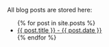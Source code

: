 All blog posts are stored here:

<ul>
  {% for post in site.posts %}
    <li>
      <a href="https://jojomoore2007.github.io/thecodersite{{ post.url }}">{{ post.title }} - {{ post.date }}</a>
    </li>
  {% endfor %}
</ul>
